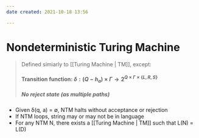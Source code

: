 ```yaml
---
date created: 2021-10-18 13:56

---
```


# Nondeterministic Turing Machine

> Defined simiarly to [[Turing Machine | TM]], except:
>
> #### Transition function: $δ : (Q − {h_a}) × Γ → 2^{Q×Γ×\{L, R, S\}}$
>
> ##### No reject state (as multiple paths)

- Given δ(q, a) = ∅, NTM halts without acceptance or rejection
- If NTM loops, string may or may not be in language
- For any NTM N, there exists a [[Turing Machine | TM]] such that L(N) = L(D)
